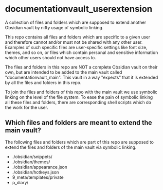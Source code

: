 # documentationvault_userextension

A collection of files and folders which are supposed to extend another Obsidian vault by nifty usage of symbolic linking.

This repo contains all files and folders which are specific to a given user and therefore cannot and/or must not be shared with any other user. Examples of such specific files are user-specific settings like font size, themes, and so on, or files which contain personal and sensitive information which other users should not have access to.

The files and folders in this repo are NOT a complete Obsidian vault on their own, but are intended to be added to the main vault called "documentationvault_main". This vault in a way "expects" that it is extended by all the files and folders in this repo.

To join the files and folders of this repo with the main vault we use symbolic linking on the level of the file system. To ease the pain of symbolic linking all these files and folders, there are corresponding shell scripts which do the work for the user.

## Which files and folders are meant to extend the main vault?

The following files and folders which are part of this repo are supposed to extend the files and folders of the main vault via symbolic linking.

- ./obsidian/snippets/
- ./obsidian/themes/
- ./obsidian/appearance.json
- ./obsidian/hotkeys.json
- 9_meta/templates/private
- p_diary/
